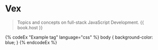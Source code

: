 # Vex

>Topics and concepts on full-stack JavaScript Development.
 {{ book.host }}
 
{% codeEx "Example tag" language="css" %}
body {
  background-color: blue;
}
{% endcodeEx %}